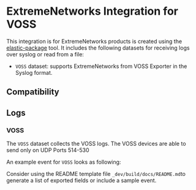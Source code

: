 
# ExtremeNetworks Integration for VOSS

This integration is for ExtremeNetworks products is created using the [elastic-package](https://github.com/elastic/elastic-package) tool. 
It includes the following datasets for receiving logs over syslog or read from a file:

- `VOSS` dataset: supports ExtremeNetworks from VOSS Exporter in the Syslog format.

## Compatibility

## Logs

### VOSS

The `VOSS` dataset collects the VOSS logs. The VOSS devices are able to send only on UDP Ports 514-530

An example event for `VOSS` looks as following:


Consider using the README template file `_dev/build/docs/README.md`to generate a list of exported fields or include a sample event.